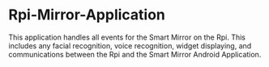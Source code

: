 # Rpi-Mirror-Application
This application handles all events for the Smart Mirror on the Rpi. This includes any facial recognition, voice recognition, widget displaying, and communications between the Rpi and the Smart Mirror Android Application.
